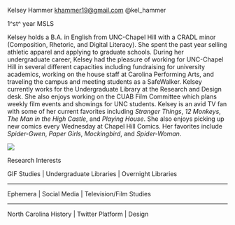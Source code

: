Kelsey Hammer <khammer19@gmail.com> @kel\_hammer

1^st^ year MSLS

Kelsey holds a B.A. in English from UNC-Chapel Hill with a CRADL minor
(Composition, Rhetoric, and Digital Literacy). She spent the past year
selling athletic apparel and applying to graduate schools. During her
undergraduate career, Kelsey had the pleasure of working for UNC-Chapel
Hill in several different capacities including fundraising for
university academics, working on the house staff at Carolina Performing
Arts, and traveling the campus and meeting students as a SafeWalker.
Kelsey currently works for the Undergraduate Library at the Research and
Design desk. She also enjoys working on the CUAB Film Committee which
plans weekly film events and showings for UNC students. Kelsey is an
avid TV fan with some of her current favorites including *Stranger
Things*, *12 Monkeys*, *The Man in the High Castle*, and *Playing
House*. She also enjoys picking up new comics every Wednesday at Chapel
Hill Comics. Her favorites include *Spider-Gwen*, *Paper Girls*,
*Mockingbird*, and *Spider-Woman*.

![](profile_3.jpg)

Research Interests


  GIF Studies      |    Undergraduate Libraries   | Overnight Libraries
  
  ------------------------ ------------------------- -------------------------
  
  Ephemera         |             Social Media     |       Television/Film Studies
  
  ------------------------ ------------------------- -------------------------
 
  North Carolina History |  Twitter Platform      |    Design
  


